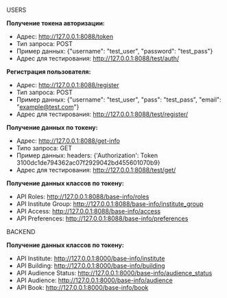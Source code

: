 USERS

**Получение токена авторизации:**
- Адрес: http://127.0.0.1:8088/token
- Тип запроса: POST
- Пример данных: {"username": "test_user", "password": "test_pass"}
- Адрес для тестирования: http://127.0.0.1:8088/test/auth/

**Регистрация пользователя:**
- Адрес: http://127.0.0.1:8088/register
- Тип запроса: POST
- Пример данных: {"username": "test_user", "pass": "test_pass", "email": "example@test.com"}
- Адрес для тестирования: http://127.0.0.1:8088/test/register/

**Получение данных по токену:**
- Адрес: http://127.0.0.1:8088/get-info
- Типо запроса: GET
- Пример данных: headers: {'Authorization': Token 3100dc1de794362ac07f2929042bd455601070b9}
- Адрес для тестирования: http://127.0.0.1:8088/test/get/

**Получение данных классов по токену:**
- API Roles:           http://127.0.0.1:8088/base-info/roles
- API Institute Group: http://127.0.0.1:8088/base-info/institute_group
- API Access:          http://127.0.0.1:8088/base-info/access
- API Preferences:     http://127.0.0.1:8088/base-info/preferences


BACKEND

**Получение данных классов по токену:**
- API Institute:           http://127.0.0.1:8000/base-info/institute
- API Building:           http://127.0.0.1:8000/base-info/building
- API Audience Status:           http://127.0.0.1:8000/base-info/audience_status
- API Audience:           http://127.0.0.1:8000/base-info/audience
- API Book:           http://127.0.0.1:8000/base-info/book
